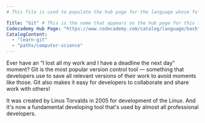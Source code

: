 ```yaml
---
# This file is used to populate the hub page for the language whose folder it's in. Be sure to create a new version if you create a folder for a new language!

Title: "Git" # This is the name that appears on the hub page for this language. Pay attention to capitalization and punctuation!
Codecademy Hub Page: "https://www.codecademy.com/catalog/language/bash" # If codecademy.com doesn't have a hub page for this language, that's okay too. You can leave this field as `null`
CatalogContent:
  - "learn-git"
  - "paths/computer-science"
---
```


Ever have an “I lost all my work and I have a deadline the next day” moment? Git is the most popular version control tool — something that developers use to save all relevant versions of their work to avoid moments like those. Git also makes it easy for developers to collaborate and share work with others!

It was created by Linus Torvalds in 2005 for development of the Linux. And it's now a fundamental developing tool that's used by almost all professional developers.
